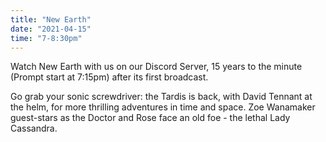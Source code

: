 ```yaml
---
title: "New Earth"
date: "2021-04-15"
time: "7-8:30pm"
---
```


Watch New Earth with us on our Discord Server, 15 years to the minute (Prompt start at 7:15pm) after its first broadcast.

Go grab your sonic screwdriver: the Tardis is back, with David Tennant at the helm, for more thrilling adventures in time and space. Zoe Wanamaker guest-stars as the Doctor and Rose face an old foe - the lethal Lady Cassandra.